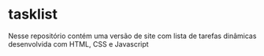 # tasklist
Nesse repositório contém uma versão de site com lista de tarefas dinâmicas desenvolvida com HTML, CSS e Javascript
